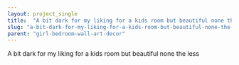 ```yaml
---
layout: project_single
title:  "A bit dark for my liking for a kids room but beautiful none the less"
slug: "a-bit-dark-for-my-liking-for-a-kids-room-but-beautiful-none-the-less"
parent: "girl-bedroom-wall-art-decor"
---
```

A bit dark for my liking for a kids room but beautiful none the less